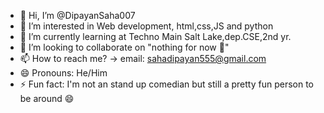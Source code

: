 - 👋 Hi, I’m @DipayanSaha007
- 👀 I’m interested in Web development, html,css,JS and python 
- 🌱 I’m currently learning at Techno Main Salt Lake,dep.CSE,2nd yr.
- 💞️ I’m looking to collaborate on "nothing for now 🙂"
- 📫 How to reach me? -> email: sahadipayan555@gmail.com 
- 😄 Pronouns: He/Him
- ⚡ Fun fact: I'm not an stand up comedian but still a pretty fun person to be around 😄 

<!---
DipayanSaha007/DipayanSaha007 is a ✨ special ✨ repository because its `README.md` (this file) appears on your GitHub profile.
You can click the Preview link to take a look at your changes.
--->
